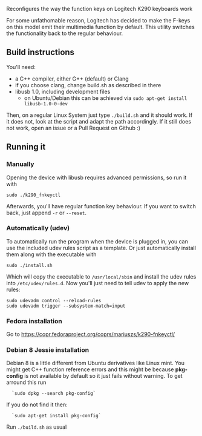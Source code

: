 Reconfigures the way the function keys on Logitech K290 keyboards work

For some unfathomable reason, Logitech has decided to make the F-keys on this 
model emit their multimedia function by default.
This utility switches the functionality back to the regular behaviour.

## Build instructions

You'll need:

 - a C++ compiler, either G++ (default) or Clang
 - if you choose clang, change build.sh as described in there
 - libusb 1.0, including development files
   - on Ubuntu/Debian this can be achieved via `sudo apt-get install libusb-1.0-0-dev`

Then, on a regular Linux System just type `./build.sh` and it should work.
If it does not, look at the script and adapt the path accordingly.
If it still does not work, open an issue or a Pull Request on Github :)

## Running it

### Manually

Opening the device with libusb requires advanced permissions, so run it with

    sudo ./k290_fnkeyctl

Afterwards, you'll have regular function key behaviour. If you want to switch
back, just append `-r` or `--reset`.

### Automatically (udev)

To automatically run the program when the device is plugged in, you can use
the included udev rules script as a template. Or just automatically install
them along with the executable with

    sudo ./install.sh

Which will copy the executable to `/usr/local/sbin` and install the udev rules
into `/etc/udev/rules.d`.
Now you'll just need to tell udev to apply the new rules:

    sudo udevadm control --reload-rules
    sudo udevadm trigger --subsystem-match=input

### Fedora installation

Go to https://copr.fedoraproject.org/coprs/mariuszs/k290-fnkeyctl/

### Debian 8 Jessie installation

Debian 8 is a little different from Ubuntu derivatives like Linux mint. You might get C++ function reference errors and this might be because **pkg-config** is not available by default so it just fails without warning. To get arround this run 
      
      `sudo dpkg --search pkg-config`

If you do not find it then:
      
      `sudo apt-get install pkg-config`

Run `./build.sh` as usual
